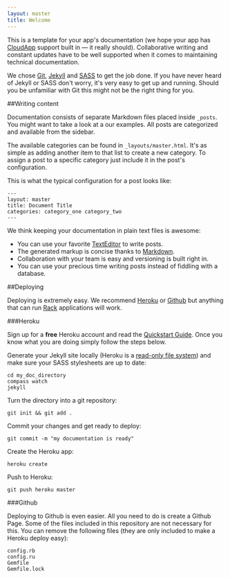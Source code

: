 ```yaml
---
layout: master
title: Welcome
---
```


This is a template for your app's documentation (we hope your app has [CloudApp](http://getcloudapp.com/) support built in — it really should). Collaborative writing and constant updates have to be well supported when it comes to maintaining technical documentation.

We chose [Git](http://git-scm.com/), [Jekyll](http://github.com/mojombo/jekyll/) and [SASS](http://sass-lang.com/) to get the job done. If you have never heard of Jekyll or SASS don't worry, it's very easy to get up and running. Should you be unfamiliar with Git this might not be the right thing for you.

##Writing content

Documentation consists of separate Markdown files placed inside `_posts`. You might want to take a look at a our examples. All posts are categorized and available from the sidebar.

The available categories can be found in `_layouts/master.html`. It's as simple as adding another item to that list to create a new category. To assign a post to a specific category just include it in the post's configuration.

This is what the typical configuration for a post looks like:

    ---
    layout: master
    title: Document Title
    categories: category_one category_two
    ---

We think keeping your documentation in plain text files is awesome:

- You can use your favorite [TextEditor](http://macromates.org/) to write posts.
- The generated markup is concise thanks to [Markdown](http://daringfireball.net/projects/markdown/).
- Collaboration with your team is easy and versioning is built right in.
- You can use your precious time writing posts instead of fiddling with a database.

##Deploying

Deploying is extremely easy. We recommend [Heroku](http://heroku.com/) or [Github](http://github.com/) but anything that can run [Rack](http://github.com/bry4n/rack-jekyll/) applications will work.

###Heroku

Sign up for a **free** Heroku account and read the [Quickstart Guide](http://docs.heroku.com/quickstart/). Once you know what you are doing simply follow the steps below.

Generate your Jekyll site locally (Heroku is a [read-only file system](http://docs.heroku.com/constraints#read-only-filesystem)) and make sure your SASS stylesheets are up to date:

    cd my_doc_directory
    compass watch
    jekyll

Turn the directory into a git repository:

    git init && git add .

Commit your changes and get ready to deploy:

    git commit -m "my documentation is ready"

Create the Heroku app:

    heroku create

Push to Heroku:

    git push heroku master

###Github

Deploying to Github is even easier. All you need to do is create a Github Page. Some of the files included in this repository are not necessary for this. You can remove the following files (they are only included to make a Heroku deploy easy):

    config.rb
    config.ru
    Gemfile
    Gemfile.lock
